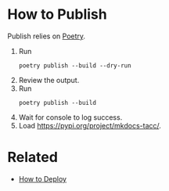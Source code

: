 # How to Publish

Publish relies on [Poetry](https://python-poetry.org/).

1. Run
    ```shell
    poetry publish --build --dry-run
    ```
2. Review the output.
3. Run
    ```shell
    poetry publish --build
    ```
4. Wait for console to log success.
5. Load https://pypi.org/project/mkdocs-tacc/.

# Related

- [How to Deploy](./DEPLOYING.md)

